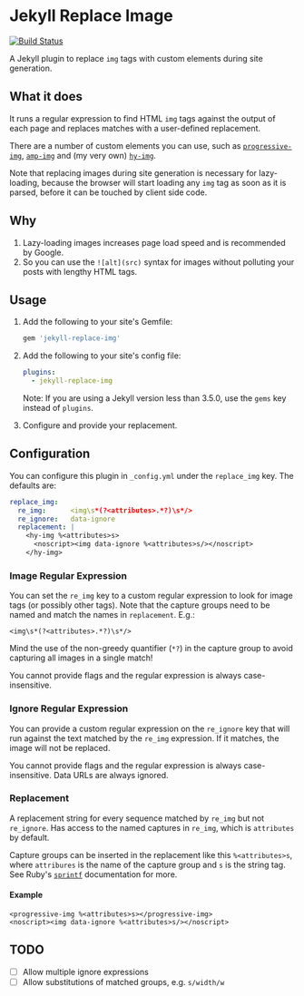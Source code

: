 # Jekyll Replace Image

[![Build Status](https://travis-ci.org/hydecorp/jekyll-replace-img.svg?branch=master)](https://travis-ci.org/hydecorp/jekyll-replace-img)

A Jekyll plugin to replace `img` tags with custom elements during site generation.


## What it does

It runs a regular expression to find HTML `img` tags against the output of each page and replaces matches with a user-defined replacement. 

There are a number of custom elements you can use, such as [`progressive-img`][pi], [`amp-img`][ai] and (my very own) [`hy-img`][hy].

[io]: https://developer.mozilla.org/en-US/docs/Web/API/Intersection_Observer_API
[pi]: https://www.webcomponents.org/element/progressive-img
[ai]: https://www.ampproject.org/docs/reference/components/amp-img
[hy]: https://github.com/hydecorp/img

Note that replacing images during site generation is necessary for lazy-loading, because the browser will start loading any `img` tag as soon as it is parsed, before it can be touched by client side code.

## Why

1. Lazy-loading images increases page load speed and is recommended by Google.
2. So you can use the `![alt](src)` syntax for images without polluting your posts with lengthy HTML tags.

## Usage

1.  Add the following to your site's Gemfile:

    ```ruby
    gem 'jekyll-replace-img'
    ```

2.  Add the following to your site's config file:

    ```yml
    plugins:
      - jekyll-replace-img
    ```
    Note: If you are using a Jekyll version less than 3.5.0, use the `gems` key instead of `plugins`.
  
3.  Configure and provide your replacement.

## Configuration

You can configure this plugin in `_config.yml` under the `replace_img` key. The defaults are:

```yml
replace_img:
  re_img:      <img\s*(?<attributes>.*?)\s*/>
  re_ignore:   data-ignore
  replacement: |
    <hy-img %<attributes>s>
      <noscript><img data-ignore %<attributes>s/></noscript>
    </hy-img>
```

### Image Regular Expression
You can set the `re_img` key to a custom regular expression to look for image tags (or possibly other tags). Note that the capture groups need to be named and match the names in `replacement`. E.g.:

    <img\s*(?<attributes>.*?)\s*/>

Mind the use of the non-greedy quantifier (`*?`) in the capture group to avoid capturing all images in a single match!

You cannot provide flags and the regular expression is always case-insensitive.

### Ignore Regular Expression
You can provide a custom regular expression on the `re_ignore` key that will run against the text matched by the `re_img` expression. If it matches, the image will not be replaced. 

You cannot provide flags and the regular expression is always case-insensitive. Data URLs are always ignored.

### Replacement

A replacement string for every sequence matched by `re_img` but not `re_ignore`. Has access to the named captures in `re_img`, which is `attributes` by default. 

Capture groups can be inserted in the replacement like this `%<attributes>s`, where `attribures` is the name of the capture group and `s` is the string tag. See Ruby's [`sprintf`][sprintf] documentation for more. 

[sprintf]: https://ruby-doc.org/core-2.6.2/Kernel.html#method-i-sprintf

#### Example

    <progressive-img %<attributes>s></progressive-img>
    <noscript><img data-ignore %<attributes>s/></noscript>


## TODO

- [ ] Allow multiple ignore expressions
- [ ] Allow substitutions of matched groups, e.g. `s/width/w`
